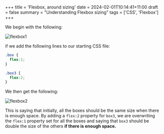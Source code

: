 +++
title = 'Flexbox, around sizing'
date = 2024-02-01T10:14:41+11:00
draft = false
summary = "Understanding Flexbox sizing"
tags = ['CSS', 'Flexbox']
+++

We begin with the following: 

![flexbox1](/images/flexbox/flexbox_sizing_demo_start.png)

if we add the following lines to our starting CSS file:

```css
.box {
  flex:1;
}

.box3 {
  flex:2;
}
```

We then get the following:

![flexbox2](/images/flexbox/flexbox_sizing_demo_1.png)

This is saying that initially, all the boxes should be the same size when there is enough space. By adding a `flex:2` property for `box3`, we are overwriting the `flex:1` property set for all the boxes and saying that `box3` should be double the size of the others **if there is enough space.**